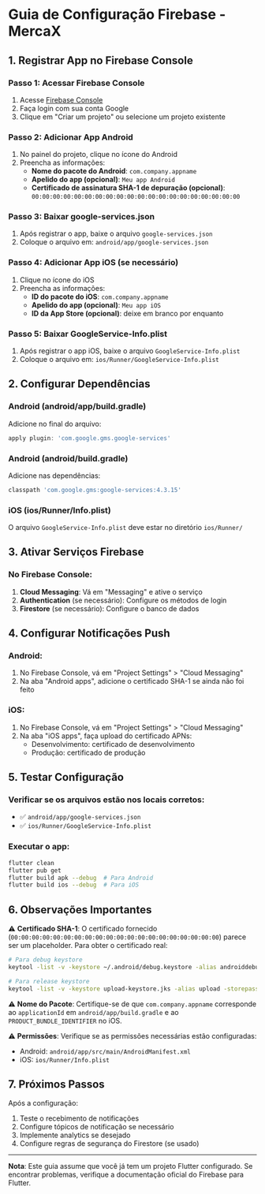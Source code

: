# Guia de Configuração Firebase - MercaX

## 1. Registrar App no Firebase Console

### Passo 1: Acessar Firebase Console
1. Acesse [Firebase Console](https://console.firebase.google.com/)
2. Faça login com sua conta Google
3. Clique em "Criar um projeto" ou selecione um projeto existente

### Passo 2: Adicionar App Android
1. No painel do projeto, clique no ícone do Android
2. Preencha as informações:
   - **Nome do pacote do Android**: `com.company.appname`
   - **Apelido do app (opcional)**: `Meu app Android`
   - **Certificado de assinatura SHA-1 de depuração (opcional)**: `00:00:00:00:00:00:00:00:00:00:00:00:00:00:00:00:00:00:00:00`

### Passo 3: Baixar google-services.json
1. Após registrar o app, baixe o arquivo `google-services.json`
2. Coloque o arquivo em: `android/app/google-services.json`

### Passo 4: Adicionar App iOS (se necessário)
1. Clique no ícone do iOS
2. Preencha as informações:
   - **ID do pacote do iOS**: `com.company.appname`
   - **Apelido do app (opcional)**: `Meu app iOS`
   - **ID da App Store (opcional)**: deixe em branco por enquanto

### Passo 5: Baixar GoogleService-Info.plist
1. Após registrar o app iOS, baixe o arquivo `GoogleService-Info.plist`
2. Coloque o arquivo em: `ios/Runner/GoogleService-Info.plist`

## 2. Configurar Dependências

### Android (android/app/build.gradle)
Adicione no final do arquivo:
```gradle
apply plugin: 'com.google.gms.google-services'
```

### Android (android/build.gradle)
Adicione nas dependências:
```gradle
classpath 'com.google.gms:google-services:4.3.15'
```

### iOS (ios/Runner/Info.plist)
O arquivo `GoogleService-Info.plist` deve estar no diretório `ios/Runner/`

## 3. Ativar Serviços Firebase

### No Firebase Console:
1. **Cloud Messaging**: Vá em "Messaging" e ative o serviço
2. **Authentication** (se necessário): Configure os métodos de login
3. **Firestore** (se necessário): Configure o banco de dados

## 4. Configurar Notificações Push

### Android:
1. No Firebase Console, vá em "Project Settings" > "Cloud Messaging"
2. Na aba "Android apps", adicione o certificado SHA-1 se ainda não foi feito

### iOS:
1. No Firebase Console, vá em "Project Settings" > "Cloud Messaging"
2. Na aba "iOS apps", faça upload do certificado APNs:
   - Desenvolvimento: certificado de desenvolvimento
   - Produção: certificado de produção

## 5. Testar Configuração

### Verificar se os arquivos estão nos locais corretos:
- ✅ `android/app/google-services.json`
- ✅ `ios/Runner/GoogleService-Info.plist`

### Executar o app:
```bash
flutter clean
flutter pub get
flutter build apk --debug  # Para Android
flutter build ios --debug  # Para iOS
```

## 6. Observações Importantes

⚠️ **Certificado SHA-1**: O certificado fornecido (`00:00:00:00:00:00:00:00:00:00:00:00:00:00:00:00:00:00:00:00`) parece ser um placeholder. Para obter o certificado real:

```bash
# Para debug keystore
keytool -list -v -keystore ~/.android/debug.keystore -alias androiddebugkey -storepass android -keypass android

# Para release keystore
keytool -list -v -keystore upload-keystore.jks -alias upload -storepass [sua_senha] -keypass [sua_senha]
```

⚠️ **Nome do Pacote**: Certifique-se de que `com.company.appname` corresponde ao `applicationId` em `android/app/build.gradle` e ao `PRODUCT_BUNDLE_IDENTIFIER` no iOS.

⚠️ **Permissões**: Verifique se as permissões necessárias estão configuradas:
- Android: `android/app/src/main/AndroidManifest.xml`
- iOS: `ios/Runner/Info.plist`

## 7. Próximos Passos

Após a configuração:
1. Teste o recebimento de notificações
2. Configure tópicos de notificação se necessário
3. Implemente analytics se desejado
4. Configure regras de segurança do Firestore (se usado)

---

**Nota**: Este guia assume que você já tem um projeto Flutter configurado. Se encontrar problemas, verifique a documentação oficial do Firebase para Flutter.